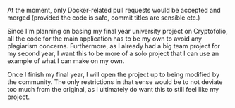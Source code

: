 At the moment, only Docker-related pull requests would be accepted and merged (provided the code is safe, commit titles are sensible etc.)

Since I'm planning on basing my final year university project on Cryptofolio, all the code for the main application has to be my own to avoid any plagiarism concerns. Furthermore, as I already had a big team project for my second year, I want this to be more of a solo project that I can use an example of what I can make on my own.

Once I finish my final year, I will open the project up to being modified by the community. The only restrictions in that sense would be to not deviate too much from the original, as I ultimately do want this to still feel like my project. 
